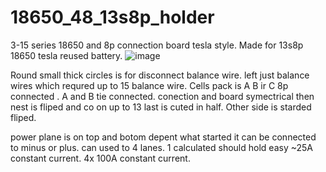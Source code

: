 # 18650_48_13s8p_holder
3-15 series 18650 and 8p connection board tesla style. Made for 13s8p 18650 tesla reused battery.
![image](https://user-images.githubusercontent.com/34272659/148652682-f0accf7e-d10b-401b-9b52-e480fe70f58c.png)

Round small thick circles is for disconnect balance wire. left just balance wires which requred up to 15 balance wire.
Cells pack is A B ir C 8p connected . A and B tie connected. conection and board symectrical then nest is fliped and co on up to 13 last is cuted in half.
Other side is starded fliped.

power plane is on top and botom depent what started it can be connected to minus or plus. can used to 4 lanes. 1 calculated should hold easy ~25A constant current. 4x 100A constant current.
